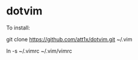 # dotvim

To install:

git clone https://github.com/att1x/dotvim.git ~/.vim

ln -s ~/.vimrc ~/.vim/vimrc
